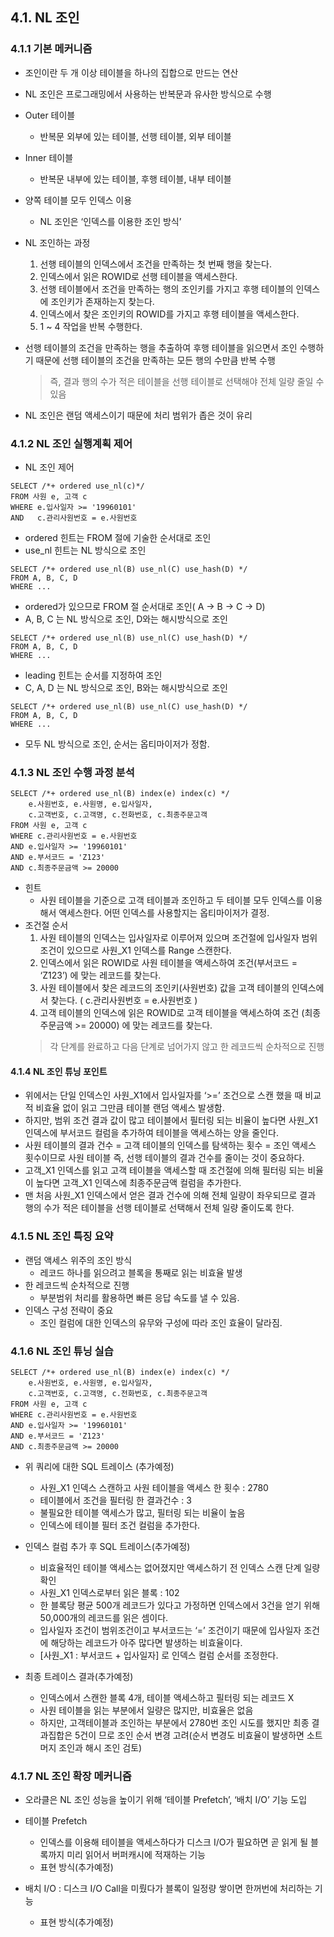 ## 4.1. NL 조인
### 4.1.1 기본 메커니즘
- 조인이란 두 개 이상 테이블을 하나의 집합으로 만드는 연산
- NL 조인은 프로그래밍에서 사용하는 반복문과 유사한 방식으로 수행
- Outer 테이블
  - 반복문 외부에 있는 테이블, 선행 테이블, 외부 테이블
- Inner 테이블
  - 반복문 내부에 있는 테이블, 후행 테이블, 내부 테이블
- 양쪽 테이블 모두 인덱스 이용
  - NL 조인은 ‘인덱스를 이용한 조인 방식’
- NL 조인하는 과정
  1. 선행 테이블의 인덱스에서 조건을 만족하는 첫 번째 행을 찾는다.
  2. 인덱스에서 읽은 ROWID로 선행 테이블을 액세스한다.
  3. 선행 테이블에서 조건을 만족하는 행의 조인키를 가지고 후행 테이블의 인덱스에 조인키가 존재하는지 찾는다.
  4. 인덱스에서 찾은 조인키의 ROWID를 가지고 후행 테이블을 액세스한다.
  5. 1 ~ 4 작업을 반복 수행한다.

- 선행 테이블의 조건을 만족하는 행을 추출하여 후행 테이블을 읽으면서 조인 수행하기 때문에 선행 테이블의 조건을 만족하는 모든 행의 수만큼 반복 수행
  > 즉, 결과 행의 수가 적은 테이블을 선행 테이블로 선택해야 전체 일량 줄일 수 있음
- NL 조인은 랜덤 액세스이기 때문에 처리 범위가 좁은 것이 유리

### 4.1.2 NL 조인 실행계획 제어
- NL 조인 제어
```
SELECT /*+ ordered use_nl(c)*/
FROM 사원 e, 고객 c
WHERE e.입사일자 >= '19960101'
AND   c.관리사원번호 = e.사원번호
```
- ordered 힌트는 FROM 절에 기술한 순서대로 조인
- use_nl 힌트는 NL 방식으로 조인

```
SELECT /*+ ordered use_nl(B) use_nl(C) use_hash(D) */
FROM A, B, C, D
WHERE ...
```
- ordered가 있으므로 FROM 절 순서대로 조인( A -> B -> C -> D)
- A, B, C 는 NL 방식으로 조인, D와는 해시방식으로 조인

```
SELECT /*+ ordered use_nl(B) use_nl(C) use_hash(D) */
FROM A, B, C, D
WHERE ...
```
- leading 힌트는 순서를 지정하여 조인
- C, A, D 는 NL 방식으로 조인, B와는 해시방식으로 조인
```
SELECT /*+ ordered use_nl(B) use_nl(C) use_hash(D) */
FROM A, B, C, D
WHERE ...
```
- 모두 NL 방식으로 조인, 순서는 옵티마이저가 정함.


### 4.1.3 NL 조인 수행 과정 분석
```
SELECT /*+ ordered use_nl(B) index(e) index(c) */
    e.사원번호, e.사원명, e.입사일자,
    c.고객번호, c.고객명, c.전화번호, c.최종주문고객
FROM 사원 e, 고객 c
WHERE c.관리사원번호 = e.사원번호
AND e.입사일자 >= '19960101'
AND e.부서코드 = 'Z123'
AND c.최종주문금액 >= 20000
```
- 힌트
  - 사원 테이블을 기준으로 고객 테이블과 조인하고 두 테이블 모두
인덱스를 이용해서 액세스한다. 어떤 인덱스를 사용할지는 옵티마이저가 결정.
- 조건절 순서
  1. 사원 테이블의 인덱스는 입사일자로 이루어져 있으며 조건절에 입사일자 범위 조건이 있으므로 사원_X1 인덱스를 Range 스캔한다.
  2. 인덱스에서 읽은 ROWID로 사원 테이블을 액세스하여 조건(부서코드 = ‘Z123’) 에 맞는 레코드를 찾는다.
  3. 사원 테이블에서 찾은 레코드의 조인키(사원번호) 값을 고객 테이블의 인덱스에서 찾는다. ( c.관리사원번호 = e.사원번호 )
  4. 고객 테이블의 인덱스에 읽은 ROWID로 고객 테이블을 액세스하여 조건 (최종주문금액 >= 20000) 에 맞는 레코드를 찾는다.
	> 각 단계를 완료하고 다음 단계로 넘어가지 않고 한 레코드씩 순차적으로 진행

#### 4.1.4 NL 조인 튜닝 포인트
- 위에서는 단일 인덱스인 사원_X1에서 입사일자를 ‘>=’ 조건으로 스캔 했을 때 비교적 비효율 없이 읽고 그만큼 테이블 랜덤 액세스 발생함.
- 하지만, 범위 조건 결과 값이 많고 테이블에서 필터링 되는 비율이 높다면 사원_X1 인덱스에 부서코드 컬럼을 추가하여 테이블을 액세스하는 양을 줄인다.
- 사원 테이블의 결과 건수 = 고객 테이블의 인덱스를 탐색하는 횟수 = 조인 액세스 횟수이므로 	사원 테이블 즉, 선행 테이블의 결과 건수를 줄이는 것이 중요하다.
- 고객_X1 인덱스를 읽고 고객 테이블을 액세스할 때 조건절에 의해 필터링 되는 비율이 높다면 고객_X1 인덱스에 최종주문금액 컬럼을 추가한다.
- 맨 처음 사원_X1 인덱스에서 얻은 결과 건수에 의해 전체 일량이 좌우되므로 결과 행의 수가 적은 테이블을 선행 테이블로 선택해서 전체 일량 줄이도록 한다.

### 4.1.5 NL 조인 특징 요약
- 랜덤 액세스 위주의 조인 방식
  - 레코드 하나를 읽으려고 블록을 통째로 읽는 비효율 발생
- 한 레코드씩 순차적으로 진행
	- 부분범위 처리를 활용하면 빠른 응답 속도를 낼 수 있음.
- 인덱스 구성 전략이 중요
	- 조인 컬럼에 대한 인덱스의 유무와 구성에 따라 조인 효율이 달라짐.
  
### 4.1.6 NL 조인 튜닝 실습
```
SELECT /*+ ordered use_nl(B) index(e) index(c) */
    e.사원번호, e.사원명, e.입사일자,
    c.고객번호, c.고객명, c.전화번호, c.최종주문고객
FROM 사원 e, 고객 c
WHERE c.관리사원번호 = e.사원번호
AND e.입사일자 >= '19960101'
AND e.부서코드 = 'Z123'
AND c.최종주문금액 >= 20000
```   
- 위 쿼리에 대한 SQL 트레이스
(추가예정)

  - 사원_X1 인덱스 스캔하고 사원 테이블을 액세스 한 횟수 : 2780
  - 테이블에서 조건을 필터링 한 결과건수 : 3
  - 불필요한 테이블 액세스가 많고, 필터링 되는 비율이 높음
  - 인덱스에 테이블 필터 조건 컬럼을 추가한다.

- 인덱스 컬럼 추가 후 SQL 트레이스(추가예정)
  - 비효율적인 테이블 액세스는 없어졌지만 액세스하기 전 인덱스 스캔 단계 일량 확인
  - 사원_X1 인덱스로부터 읽은 블록 : 102
  - 한 블록당 평균 500개 레코드가 있다고 가정하면 인덱스에서 3건을 얻기 위해 50,000개의 	레코드를 읽은 셈이다.
  - 입사일자 조건이 범위조건이고 부서코드는 ‘=’ 조건이기 때문에 입사일자 조건에 해당하는 레코드가 아주 많다면 발생하는 비효율이다.
  - [사원_X1 : 부서코드 + 입사일자] 로 인덱스 컬럼 순서를 조정한다.
- 최종 트레이스 결과(추가예정)
  - 인덱스에서 스캔한 블록 4개, 테이블 액세스하고 필터링 되는 레코드 X
  - 사원 테이블을 읽는 부분에서 일량은 많지만, 비효율은 없음
  - 하지만, 고객테이블과 조인하는 부분에서 2780번 조인 시도를 했지만 최종 결과집합은 5건이	  므로 조인 순서 변경 고려(순서 변경도 비효율이 발생하면 소트 머지 조인과 해시 조인 검토)


### 4.1.7 NL 조인 확장 메커니즘
- 오라클은 NL 조인 성능을 높이기 위해 ‘테이블 Prefetch’, ‘배치 I/O’ 기능 도입
- 테이블 Prefetch
  - 인덱스를 이용해 테이블을 액세스하다가 디스크 I/O가 필요하면 곧 읽게 될 	블록까지 미리 읽어서 버퍼캐시에 적재하는 기능
  - 표현 방식(추가예정)

- 배치 I/O : 디스크 I/O Call을 미뤘다가 블록이 일정량 쌓이면 한꺼번에 처리하는 기능
  - 표현 방식(추가예정)